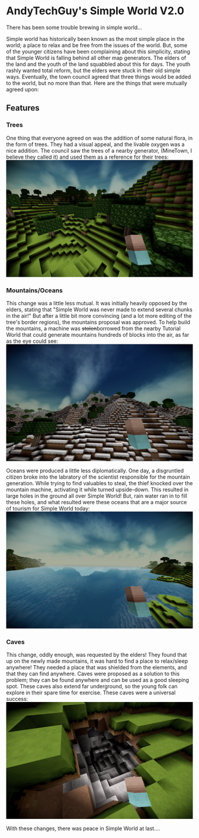 # AndyTechGuy's Simple World V2.0

There has been some trouble brewing in simple world...

Simple world has historically been known as the most simple place in the world; a place to relax and be free from the issues of the world. But, some of the younger citizens have been complaining about this simplicity, stating that Simple World is falling behind all other map generators. The elders of the land and the youth of the land squabbled about this for days. The youth rashly wanted total reform, but the elders were stuck in their old simple ways. Eventually, the town council agreed that three things would be added to the world, but no more than that. Here are the things that were mutually agreed upon:

## Features

### Trees
One thing that everyone agreed on was the addition of some natural flora, in the form of trees. They had a visual appeal, and the livable oxygen was a nice addition. The council saw the trees of a nearby generator, (MineTown, I believe they called it) and used them as a reference for their trees:
![Trees on a hill](/images/Trees.png)

### Mountains/Oceans
This change was a little less mutual. It was initially heavily opposed by the elders, stating that "Simple World was never made to extend several chunks in the air!" But after a little bit more convincing (and a lot more editing of the tree's border regions), the mountains proposal was approved. To help build the mountains, a machine was ~~stolen~~borrowed from the nearby Tutorial World that could generate mountains hundreds of blocks into the air, as far as the eye could see:
![A Large Mountain](/images/Mountain.png)

Oceans were produced a little less diplomatically. One day, a disgruntled citizen broke into the labratory of the scientist responsible for the mountain generation. While trying to find valuables to steal, the thief knocked over the mountain machine, activating it while turned upside-down. This resulted in large holes in the ground all over Simple World! But, rain water ran in to fill these holes, and what resulted were these oceans that are a major source of tourism for Simple World today:
![A Large Ocean](/images/Ocean.png)

### Caves
This change, oddly enough, was requested by the elders! They found that up on the newly made mountains, it was hard to find a place to relax/sleep anywhere! They needed a place that was shielded from the elements, and that they can find anywhere. Caves were proposed as a solution to this problem; they can be found anywhere and can be used as a good sleeping spot. These caves also extend far underground, so the young folk can explore in their spare time for exercise. These caves were a universal success:
![Cave Opening](/images/Cave.png)

With these changes, there was peace in Simple World at last....
